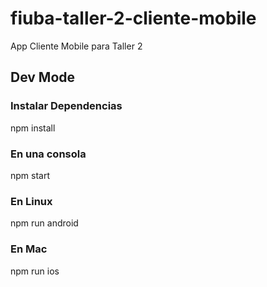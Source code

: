 # fiuba-taller-2-cliente-mobile
App Cliente Mobile para Taller 2

## Dev Mode

### Instalar Dependencias
npm install

### En una consola
npm start

### En Linux
npm run android

### En Mac
npm run ios

